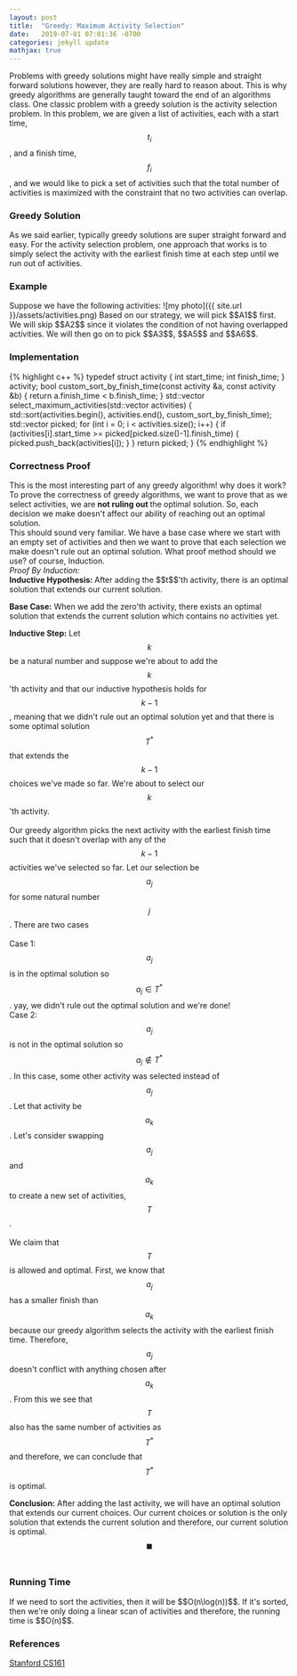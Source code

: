 ```yaml
---
layout: post
title:  "Greedy: Maximum Activity Selection"
date:   2019-07-01 07:01:36 -0700
categories: jekyll update
mathjax: true
---
```

Problems with greedy solutions might have really simple and straight forward solutions however, they are really hard to reason about. This is why greedy algorithms are generally taught toward the end of an algorithms class. One classic problem with a greedy solution is the activity selection problem. In this problem, we are given a list of activities, each with a start time, $$t_i$$, and a finish time, $$f_i$$, and we would like to pick a set of activities such that the total number of activities is maximized with the constraint that no two activities can overlap.
<br>
<!---------------------------------------------------------------------------------------->
<h3>Greedy Solution</h3>
As we said earlier, typically greedy solutions are super straight forward and easy. For the activity selection problem, one approach that works is to simply select the activity with the earliest finish time at each step until we run out of activities.
<br>
<!---------------------------------------------------------------------------------------->
<h3>Example</h3>
Suppose we have the following activities:
![my photo]({{ site.url }}/assets/activities.png)
Based on our strategy, we will pick $$A1$$ first. We will skip $$A2$$ since it violates the condition of not having overlapped activities. We will then go on to pick $$A3$$, $$A5$$ and $$A6$$.
<br>
<!---------------------------------------------------------------------------------------->
<h3>Implementation</h3>
{% highlight c++ %}
typedef struct activity {
    int start_time;
    int finish_time;
} activity;
bool custom_sort_by_finish_time(const activity &a, const activity &b) {
    return a.finish_time < b.finish_time;
}
std::vector<activity> select_maximum_activities(std::vector<activity> activities) {
    std::sort(activities.begin(), activities.end(), custom_sort_by_finish_time);
    std::vector<activity> picked;
    for (int i = 0; i < activities.size(); i++) {
        if (activities[i].start_time >= picked[picked.size()-1].finish_time) {
            picked.push_back(activities[i]);
        }
    }
    return picked;
}
{% endhighlight %}
<br>
<!---------------------------------------------------------------------------------------->
<h3>Correctness Proof</h3>
This is the most interesting part of any greedy algorithm! why does it work? To prove the correctness of greedy algorithms, we want to prove that as we select activities, we are <b> not ruling out </b> the optimal solution. So, each decision we make doesn't affect our ability of reaching out an optimal solution.
<br>
This should sound very familiar. We have a base case where we start with an empty set of activities and then we want to prove that each selection we make doesn't rule out an optimal solution. What proof method should we use? of course, Induction.
<br>
<i>Proof By Induction:</i><br>
<b>Inductive Hypothesis: </b> After adding the $$t$$'th activity, there is an optimal solution that extends our current solution.
<br>
 
<b>Base Case:</b> When we add the zero'th activity, there exists an optimal solution that extends the current solution which contains no activities yet.
<br>

<b>Inductive Step:</b>
Let $$k$$ be a natural number and suppose we're about to add the $$k$$'th activity and that our inductive hypothesis holds for $$k-1$$, meaning that we didn't rule out an optimal solution yet and that there is some optimal solution $$T^*$$ that extends the $$k-1$$ choices we've made so far. We're about to select our $$k$$'th activity. 
<br><br>
Our greedy algorithm picks the next activity with the earliest finish time such that it doesn't overlap with any of the $$k-1$$ activities we've selected so far. Let our selection be $$a_j$$ for some natural number $$j$$. There are two cases <br><br>
Case 1: $$a_j$$ is in the optimal solution so $$a_j \in T^*$$. yay, we didn't rule out the optimal solution and we're done! <br>
Case 2: $$a_j$$ is not in the optimal solution so $$a_j \not\in T^*$$. In this case, some other activity was selected instead of $$a_j$$. Let that activity be $$a_k$$. Let's consider swapping $$a_j$$ and $$a_k$$ to create a new set of activities, $$T$$.
<br><br>
We claim that $$T$$ is allowed and optimal. First, we know that $$a_j$$ has a smaller finish than $$a_k$$ because our greedy algorithm selects the activity with the earliest finish time. Therefore, $$a_j$$ doesn't conflict with anything chosen after $$a_k$$. From this we see that $$T$$ also has the same number of activities as $$T^*$$ and therefore, we can conclude that $$T^*$$ is optimal.

<b>Conclusion:</b>
After adding the last activity, we will have an optimal solution that extends our current choices. Our current choices or solution is the only solution that extends the current solution and therefore, our current solution is optimal. $$\blacksquare$$
<br>
<!---------------------------------------------------------------------------------------->
<h3>Running Time</h3>
If we need to sort the activities, then it will be $$O(n\log(n))$$. If it's sorted, then we're only doing a linear scan of activities and therefore, the running time is $$O(n)$$. 
<br>
<!---------------------------------------------------------------------------------------->
<h3>References</h3>
<a href="http://web.stanford.edu/class/cs161/schedule.html">Stanford CS161</a>
<br>

